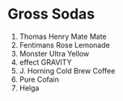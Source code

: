 # Gross Sodas

1. Thomas Henry Mate Mate
1. Fentimans Rose Lemonade
1. Monster Ultra Yellow
1. effect GRAVITY
1. J. Horning Cold Brew Coffee
1. Pure Cofain
1. Helga
